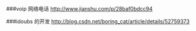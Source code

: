 ###voip 网络电话
http://www.jianshu.com/p/28baf0bdcc94

###idoubs 的开发
http://blog.csdn.net/boring_cat/article/details/52759373
